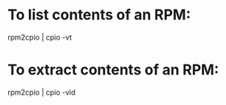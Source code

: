 To list contents of an RPM:
===========================

rpm2cpio | cpio -vt

To extract contents of an RPM:
==============================

rpm2cpio | cpio -vid
